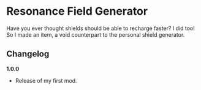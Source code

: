 # Resonance Field Generator

Have you ever thought shields should be able to recharge faster? I did too! So I made an item, a void counterpart to the personal shield generator.

## Changelog

**1.0.0**

* Release of my first mod.
